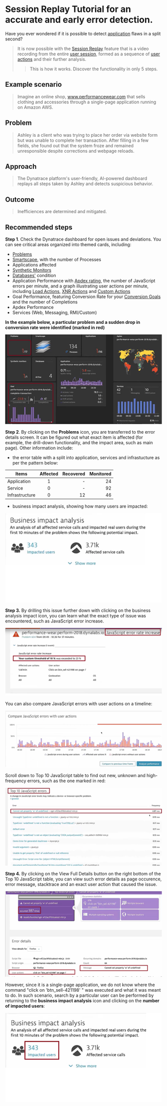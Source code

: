 # Session Replay Tutorial for an accurate and early error detection.


Have you ever wondered if it is possible to detect 	[application](https://www.dynatrace.com/support/help/how-to-use-dynatrace/real-user-monitoring/basic-concepts/applications) flaws in a split second? 
>It is now possible with the [Session Replay](https://www.dynatrace.com/support/help/how-to-use-dynatrace/real-user-monitoring/basic-concepts/session-replay) feature that is a  video recording from the entire [user session](https://www.dynatrace.com/support/help/how-to-use-dynatrace/real-user-monitoring/basic-concepts/user-session), formed as a sequence of [user actions](https://www.dynatrace.com/support/help/how-to-use-dynatrace/real-user-monitoring/basic-concepts/user-actions) and their further analysis.
>>This is how it works. Discover the functionality in only 5 steps.

  ## **Example scenario**
  >Imagine an online shop, www.performancewear.com that sells clothing and accessories through a single-page application running on Amazon AWS.
  
  ## **Problem**
  >Ashley is a client who was trying to place her order via website form but was unable to complete her transaction. After filling in a few fields, she found out that the system  froze and remained unresponsible despite corrections and webpage reloads. 
  
 ## **Approach**
  >The Dynatrace platform's user-friendly, AI-powered dashboard replays all steps taken by Ashley and detects suspicious behavior.
  
  ## **Outcome**
 >Inefficiences are determined and mitigated.
 
## **Recommended steps**

 **__Step 1__**. Check the Dynatrace dashboard for open issues and deviations. You can see critical areas organized into themed cards, including:
 * [Problems](https://www.dynatrace.com/support/help/how-to-use-dynatrace/problem-detection-and-analysis)
 * [Smartscape](https://www.dynatrace.com/support/help/how-to-use-dynatrace/smartscape), with the number of Processes
 * Applications affected
 * [Synthetic Monitors](https://www.dynatrace.com/support/help/how-to-use-dynatrace/synthetic-monitoring)
 * [Databases'](https://www.dynatrace.com/support/help/how-to-use-dynatrace/databases) condition
 * Application Performance with [Apdex rating](https://www.dynatrace.com/support/help/how-to-use-dynatrace/real-user-monitoring/basic-concepts/ratings/apdex-ratings), the number of JavaScript errors per minute,  and a graph illustrating user actions per minute, including
 [Load Actions](https://www.dynatrace.com/support/help/how-to-use-dynatrace/real-user-monitoring/basic-concepts/user-actions#load-action), 
  [XNR Actions](https://www.dynatrace.com/support/help/how-to-use-dynatrace/real-user-monitoring/basic-concepts/user-actions#xhr-action)
  and [Custom Actions](https://www.dynatrace.com/support/help/how-to-use-dynatrace/real-user-monitoring/basic-concepts/user-actions#custom-action)
 * Goal Performance, featuring Conversion Rate for your [Conversion Goals](https://www.dynatrace.com/support/help/how-to-use-dynatrace/real-user-monitoring/how-to-use-real-user-monitoring/web-applications/define-conversion-goals) and the number of Completions
 * Apdex Performance 
 * Services (Web, Messaging, RMI/Custom)

 **In the example below, a particular problem and a sudden drop in conversion rate were identified (marked in red)**
 
![screenshot](https://github.com/AnnaRyb/Screenshots/blob/main/Deviations_.jpg)

**__Step 2__**. 
By clicking on the **Problems** icon, you are transferred to the error details screen. It can be figured out what exact item is affected (for example, the drill-down functionality, and the impact area, such as main page). Other information include:
* the error table with a split into application, services and infrastucture as per the pattern below:

| Items        |      Affected | Recovered| Monitored|
|------------  |:-------------:|------:   |------:   |
|Application   |       1       |   -      |    24    |
|Service       |       0       |   -      |    92    |
|Infrastructure|       0       |   12     |    46    |

* business impact analysis, showing how many users are impacted:




 ![screenshot](https://github.com/AnnaRyb/Screenshots/blob/main/Business%202impact%20analysis.png)
 
 
 **__Step 3.__** 
 By drilling this issue further down with clicking on the business analysis impact icon, you can learn what the exact type of issue was encountered, such as JavaScript error increase.
 
 
 
 
 ![screenshot](https://github.com/AnnaRyb/Screenshots/blob/main/JavaScript%20Error.png)
 
 
 
 
 
 You can also compare JavaScript errors with user actions on a timeline:
 
 
 
 
 ![screenshot](https://github.com/AnnaRyb/Screenshots/blob/main/Comparison.jpg)
 
 
 
 
 
 Scroll down to Top 10 JavaScript table to find out new, unknown and high-frequency errors, such as the one marked in red: 
 
 
 
 
 ![screenshot](https://github.com/AnnaRyb/Screenshots/blob/main/Top%2010%20JavaScript%20errors1.jpg)
 
 
 
 
 
 **__Step 4.__** 
 By clicking on the View Full Details button on the right bottom of the Top 10 JavaScript table, you can view such error details as page occurence, error message, stacktrace and an exact user action that caused the issue.
 
 
 
 ![screenshot](https://github.com/AnnaRyb/Screenshots/blob/main/User%20action.png)
 
 
 However, since it is a single-page application, we do not know where the command "click on 'btn_sell-421198' " was executed and what it was meant to do. In such scenario, search by a particular user can be performed by returning to the **business impact analysis** icon  and clicking on the **number of impacted users**:
 
  ![screenshot](https://github.com/AnnaRyb/Screenshots/blob/main/business%20impact%20analysis3.png)
 
 
 
 
 
 

